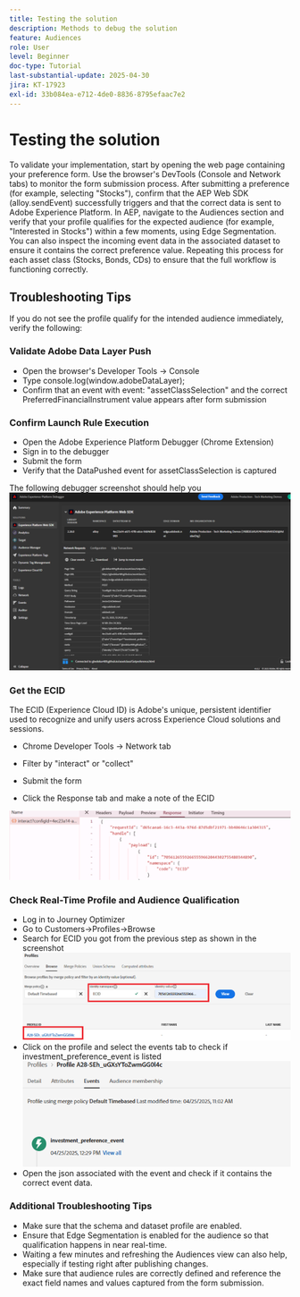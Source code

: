 ```yaml
---
title: Testing the solution
description: Methods to debug the solution
feature: Audiences
role: User
level: Beginner
doc-type: Tutorial
last-substantial-update: 2025-04-30
jira: KT-17923
exl-id: 33b084ea-e712-4de0-8836-8795efaac7e2
---
```

# Testing the solution

To validate your implementation, start by opening the web page containing your preference form. Use the browser's DevTools (Console and Network tabs) to monitor the form submission process. After submitting a preference (for example, selecting "Stocks"), confirm that the AEP Web SDK (alloy.sendEvent) successfully triggers and that the correct data is sent to Adobe Experience Platform. In AEP, navigate to the Audiences section and verify that your profile qualifies for the expected audience (for example, "Interested in Stocks") within a few moments, using Edge Segmentation. You can also inspect the incoming event data in the associated dataset to ensure it contains the correct preference value. Repeating this process for each asset class (Stocks, Bonds, CDs) to ensure that the full workflow is functioning correctly.

## Troubleshooting Tips

If you do not see the profile qualify for the intended audience immediately, verify the following:


### Validate Adobe Data Layer Push

* Open the browser's Developer Tools → Console
* Type console.log(window.adobeDataLayer);
* Confirm that an event with event: "assetClassSelection" and the correct PreferredFinancialInstrument value appears after form submission

### Confirm Launch Rule Execution

* Open the Adobe Experience Platform Debugger (Chrome Extension)
* Sign in to the debugger
* Submit the form
* Verify that the DataPushed event for assetClassSelection is captured

The following debugger screenshot should help you
![aep-debugger](assets/aep-debugger.png)

### Get the ECID

The ECID (Experience Cloud ID) is Adobe's unique, persistent identifier used to recognize and unify users across Experience Cloud solutions and sessions.

*   Chrome Developer Tools → Network tab

*   Filter by "interact" or "collect"

*   Submit the form
*   Click the Response tab and make a note of the ECID

![get-ecid](assets/get-ecid.png)

### Check Real-Time Profile and Audience Qualification

*   Log in to Journey Optimizer
*   Go to Customers->Profiles->Browse
*   Search for ECID you got from the previous step as shown in the screenshot
![ecid-profile](assets/ecid-profile.png)
*   Click on the profile and select the events tab to check if investment_preference_event is listed
![events-tab](assets/profile-events.png)
*   Open the json associated with the event and check if it contains the correct event data.

### Additional Troubleshooting Tips

* Make sure that the schema and dataset profile are enabled.
* Ensure that Edge Segmentation is enabled for the audience so that qualification happens in near real-time.
* Waiting a few minutes and refreshing the Audiences view can also help, especially if testing right after publishing changes.
* Make sure that audience rules are correctly defined and reference the exact field names and values captured from the form submission.
